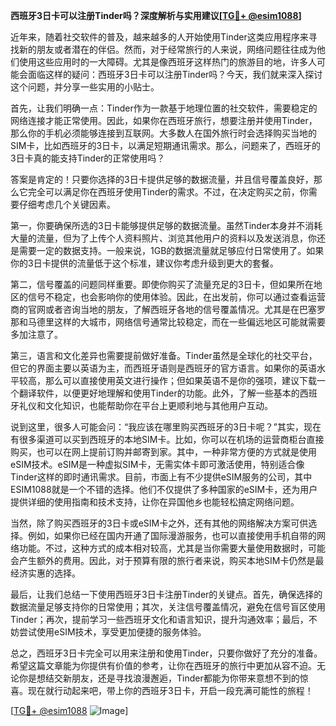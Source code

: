 **西班牙3日卡可以注册Tinder吗？深度解析与实用建议[[TG💪+ @esim1088](https://t.me/s/esim1088)]**

近年来，随着社交软件的普及，越来越多的人开始使用Tinder这类应用程序来寻找新的朋友或者潜在的伴侣。然而，对于经常旅行的人来说，网络问题往往成为他们使用这些应用时的一大障碍。尤其是像西班牙这样热门的旅游目的地，许多人可能会面临这样的疑问：西班牙3日卡可以注册Tinder吗？今天，我们就来深入探讨这个问题，并分享一些实用的小贴士。

首先，让我们明确一点：Tinder作为一款基于地理位置的社交软件，需要稳定的网络连接才能正常使用。因此，如果你在西班牙旅行，想要注册并使用Tinder，那么你的手机必须能够连接到互联网。大多数人在国外旅行时会选择购买当地的SIM卡，比如西班牙的3日卡，以满足短期通讯需求。那么，问题来了，西班牙的3日卡真的能支持Tinder的正常使用吗？

答案是肯定的！只要你选择的3日卡提供足够的数据流量，并且信号覆盖良好，那么它完全可以满足你在西班牙使用Tinder的需求。不过，在决定购买之前，你需要仔细考虑几个关键因素。

第一，你要确保所选的3日卡能够提供足够的数据流量。虽然Tinder本身并不消耗大量的流量，但为了上传个人资料照片、浏览其他用户的资料以及发送消息，你还是需要一定的数据支持。一般来说，1GB的数据流量就足够应付日常使用了。如果你的3日卡提供的流量低于这个标准，建议你考虑升级到更大的套餐。

第二，信号覆盖的问题同样重要。即使你购买了流量充足的3日卡，但如果所在地区的信号不稳定，也会影响你的使用体验。因此，在出发前，你可以通过查看运营商的官网或者咨询当地的朋友，了解西班牙各地的信号覆盖情况。尤其是在巴塞罗那和马德里这样的大城市，网络信号通常比较稳定，而在一些偏远地区可能就需要多加注意了。

第三，语言和文化差异也需要提前做好准备。Tinder虽然是全球化的社交平台，但它的界面主要以英语为主，而西班牙语则是西班牙的官方语言。如果你的英语水平较高，那么可以直接使用英文进行操作；但如果英语不是你的强项，建议下载一个翻译软件，以便更好地理解和使用Tinder的功能。此外，了解一些基本的西班牙礼仪和文化知识，也能帮助你在平台上更顺利地与其他用户互动。

说到这里，很多人可能会问：“我应该在哪里购买西班牙的3日卡呢？”其实，现在有很多渠道可以买到西班牙的本地SIM卡。比如，你可以在机场的运营商柜台直接购买，也可以在网上提前订购并邮寄到家。其中，一种非常方便的方式就是使用eSIM技术。eSIM是一种虚拟SIM卡，无需实体卡即可激活使用，特别适合像Tinder这样的即时通讯需求。目前，市面上有不少提供eSIM服务的公司，其中ESIM1088就是一个不错的选择。他们不仅提供了多种国家的eSIM卡，还为用户提供详细的使用指南和技术支持，让你在异国他乡也能轻松搞定网络问题。

当然，除了购买西班牙的3日卡或eSIM卡之外，还有其他的网络解决方案可供选择。例如，如果你已经在国内开通了国际漫游服务，也可以直接使用手机自带的网络功能。不过，这种方式的成本相对较高，尤其是当你需要大量使用数据时，可能会产生额外的费用。因此，对于预算有限的旅行者来说，购买本地SIM卡仍然是最经济实惠的选择。

最后，让我们总结一下使用西班牙3日卡注册Tinder的关键点。首先，确保选择的数据流量足够支持你的日常使用；其次，关注信号覆盖情况，避免在信号盲区使用Tinder；再次，提前学习一些西班牙文化和语言知识，提升沟通效率；最后，不妨尝试使用eSIM技术，享受更加便捷的服务体验。

总之，西班牙3日卡完全可以用来注册和使用Tinder，只要你做好了充分的准备。希望这篇文章能为你提供有价值的参考，让你在西班牙的旅行中更加从容不迫。无论你是想结交新朋友，还是寻找浪漫邂逅，Tinder都能为你带来意想不到的惊喜。现在就行动起来吧，带上你的西班牙3日卡，开启一段充满可能性的旅程！

[[TG💪+ @esim1088](https://t.me/s/esim1088) ![Image](https://i.postimg.cc/4NQfJmqS/Snipaste-2025-05-13-00-14-12.png)]
